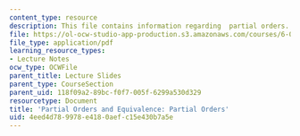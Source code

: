 ```yaml
---
content_type: resource
description: This file contains information regarding  partial orders.
file: https://ol-ocw-studio-app-production.s3.amazonaws.com/courses/6-042j-mathematics-for-computer-science-spring-2015/4eed4d789978e4180aefc15e430b7a5e_MIT6_042JS15_PartialOrder.pdf
file_type: application/pdf
learning_resource_types:
- Lecture Notes
ocw_type: OCWFile
parent_title: Lecture Slides
parent_type: CourseSection
parent_uid: 118f09a2-89bc-f0f7-005f-6299a530d329
resourcetype: Document
title: 'Partial Orders and Equivalence: Partial Orders'
uid: 4eed4d78-9978-e418-0aef-c15e430b7a5e
---
```

